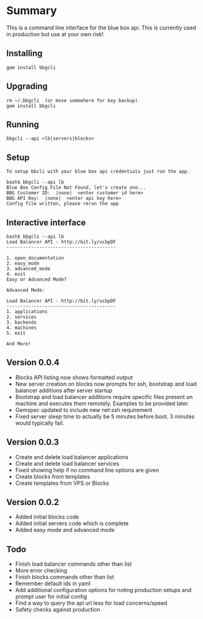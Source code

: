 Summary
======

This is a command line interface for the blue box api.  This is currently used in production but use at your own risk!

Installing
-------

    gem install bbgcli

Upgrading
-------

    rm ~/.bbgcli  (or move somewhere for key backup)
    gem install bbgcli

Running
-------

    bbgcli --api <lb|servers|blocks>

Setup
-------

    To setup bbcli with your blue box api credentials just run the app.

    bash$ bbgcli --api lb
    Blue Box Config File Not Found, let's create one...
    BBG Customer ID:  |none|  <enter customer id here>
    BBG API Key:  |none|  <enter api key here>
    Config file written, please rerun the app

Interactive interface
-------
    bash$ bbgcli --api lb
    Load Balancer API - http://bit.ly/ucbpDF
    ----------------------------------------

    1. open_documentation
    2. easy_mode
    3. advanced_mode
    4. exit
    Easy or Advanced Mode?  

    Advanced Mode:

    Load Balancer API - http://bit.ly/ucbpDF
    ----------------------------------------
    1. applications
    2. services
    3. backends
    4. machines
    5. exit

    And More!


Version 0.0.4
-------
* Blocks API listing now shows formatted output
* New server creation on blocks now prompts for ssh, bootstrap and load balancer additions after server startup
* Bootstrap and load balancer additions require specific files present on machine and executes them remotely.  Examples to be provided later.
* Gemspec updated to include new net:ssh requirement
* Fixed server sleep time to actually be 5 minutes before boot.  3 minutes would typically fail.


Version 0.0.3
-------
* Create and delete load balancer applications
* Create and delete load balancer services
* Fixed showing help if no command line options are given
* Create blocks from templates
* Create templates from VPS or Blocks


Version 0.0.2
-------
* Added initial blocks code
* Added initial servers code which is complete
* Added easy mode and advanced mode

Todo
----

* Finish load balancer commands other than list
* More error checking
* Finish blocks commands other than list
* Remember default ids in yaml
* Add additional configuration options for noting production setups and prompt user for initial config
* Find a way to query the api url less for load concerns/speed
* Safety checks against production


